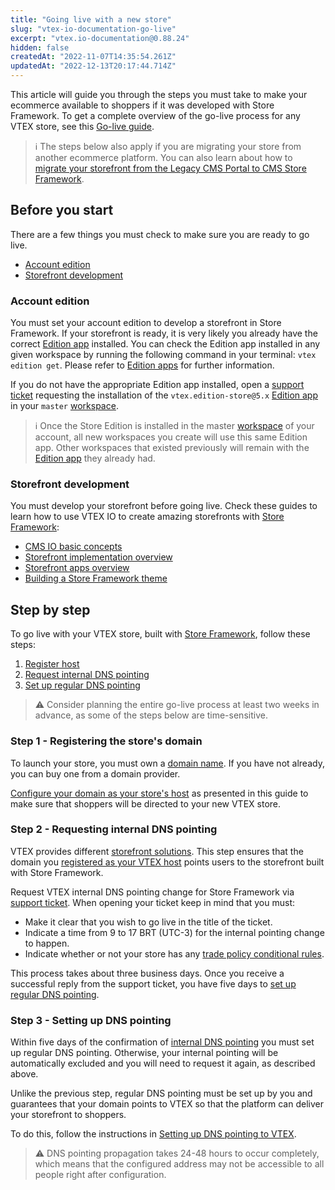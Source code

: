 ```yaml
---
title: "Going live with a new store"
slug: "vtex-io-documentation-go-live"
excerpt: "vtex.io-documentation@0.88.24"
hidden: false
createdAt: "2022-11-07T14:35:54.261Z"
updatedAt: "2022-12-13T20:17:44.714Z"
---
```

This article will guide you through the steps you must take to make your ecommerce available to shoppers if it was developed with Store Framework. To get a complete overview of the go-live process for any VTEX store, see this [Go-live guide](https://help.vtex.com/tracks/go-live-your-store--4Ns5FxIiksmjsdX2yOTduM/1iP90RcJvlrfQhnlxM54wo).

> ℹ️ The steps below also apply if you are migrating your store from another ecommerce platform. You can also learn about how to [migrate your storefront from the Legacy CMS Portal to CMS Store Framework](https://developers.vtex.com/vtex-developer-docs/docs/vtex-io-documentation-migrating-storefront-from-legacy-to-io).

## Before you start

There are a few things you must check to make sure you are ready to go live.

- [Account edition](#account-edition)
- [Storefront development](#storefront-development)

### Account edition

You must set your account edition to develop a storefront in Store Framework. If your storefront is ready, it is very likely you already have the correct [Edition app](https://developers.vtex.com/vtex-developer-docs/docs/vtex-io-documentation-edition-app) installed. You can check the Edition app installed in any given workspace by running the following command in your terminal: `vtex edition get`. Please refer to [Edition apps](https://developers.vtex.com/vtex-developer-docs/docs/vtex-io-documentation-edition-app) for further information.

If you do not have the appropriate Edition app installed, open a [support ticket](https://help.vtex.com/en/support) requesting the installation of the `vtex.edition-store@5.x` [Edition app](https://developers.vtex.com/vtex-developer-docs/docs/vtex-io-documentation-edition-app) in your `master` [workspace](https://developers.vtex.com/vtex-developer-docs/docs/vtex-io-documentation-workspace).

> ℹ️ Once the Store Edition is installed in the master [workspace](https://developers.vtex.com/vtex-developer-docs/docs/vtex-io-documentation-workspace) of your account, all new workspaces you create will use this same Edition app. Other workspaces that existed previously will remain with the [Edition app](https://developers.vtex.com/vtex-developer-docs/docs/vtex-io-documentation-edition-app) they already had.

### Storefront development

You must develop your storefront before going live. Check these guides to learn how to use VTEX IO to create amazing storefronts with [Store Framework](https://developers.vtex.com/vtex-developer-docs/docs/vtex-io-documentation-what-is-vtex-store-framework):

- [CMS IO basic concepts](https://help.vtex.com/tracks/cms--2YcpgIljVaLVQYMzxQbc3z/4yB9wSl79cArd68aRBnBZ2)
- [Storefront implementation overview](https://developers.vtex.com/vtex-developer-docs/docs/storefront-implementation)
- [Storefront apps overview](https://developers.vtex.com/vtex-developer-docs/docs/store-framework-apps)
- [Building a Store Framework theme](https://developers.vtex.com/vtex-developer-docs/docs/getting-started-3)

## Step by step

To go live with your VTEX store, built with [Store Framework](https://developers.vtex.com/vtex-developer-docs/docs/vtex-io-documentation-what-is-vtex-store-framework), follow these steps:

1. [Register host](#step-1---registering-the-store's-domain)
2. [Request internal DNS pointing](#step-2---requesting-internal-dns-pointing)
3. [Set up regular DNS pointing](#step-3---setting-up-dns-pointing)

>⚠️ Consider planning the entire go-live process at least two weeks in advance, as some of the steps below are time-sensitive.

### Step 1 - Registering the store's domain

To launch your store, you must own a [domain name](https://en.wikipedia.org/wiki/Domain_name). If you have not already, you can buy one from a domain provider.

[Configure your domain as your store's host](https://help.vtex.com/en/tutorial/configuring-domains-in-license-manager--tutorials_2450) as presented in this guide to make sure that shoppers will be directed to your new VTEX store.

### Step 2 - Requesting internal DNS pointing

VTEX provides different [storefront solutions](https://help.vtex.com/tracks/cms--2YcpgIljVaLVQYMzxQbc3z). This step ensures that the domain you [registered as your VTEX host](#step-1---registering-the-store's-domain) points users to the storefront built with Store Framework.

Request VTEX internal DNS pointing change for Store Framework via [support ticket](https://help.vtex.com/en/support). When opening your ticket keep in mind that you must:

- Make it clear that you wish to go live in the title of the ticket.
- Indicate a time from 9 to 17 BRT (UTC-3) for the internal pointing change to happen.
- Indicate whether or not your store has any [trade policy conditional rules](https://help.vtex.com/en/tutorial/criar-uma-politica-comercial--563tbcL0TYKEKeOY4IAgAE).

This process takes about three business days. Once you receive a successful reply from the support ticket, you have five days to [set up regular DNS pointing](#step-3---setting-up-dns-pointing).

### Step 3 - Setting up DNS pointing

Within five days of the confirmation of [internal DNS pointing](#step-2---requesting-internal-dns-pointing) you must set up regular DNS pointing.  Otherwise, your internal pointing will be automatically excluded and you will need to request it again, as described above.

Unlike the previous step, regular DNS pointing must be set up by you and guarantees that your domain points to VTEX so that the platform can deliver your storefront to shoppers.

To do this, follow the instructions in [Setting up DNS pointing to VTEX](https://help.vtex.com/tracks/go-live-your-store--4Ns5FxIiksmjsdX2yOTduM/12bQlMbJ68Ot0LIaO6Btkj).

> ⚠️ DNS pointing propagation takes 24-48 hours to occur completely, which means that the configured address may not be accessible to all people right after configuration.
